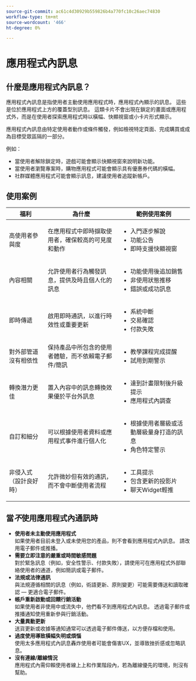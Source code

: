 ```yaml
---
source-git-commit: ac61c4d30929b559826b4a770fc10c26aec74830
workflow-type: tm+mt
source-wordcount: '466'
ht-degree: 0%

---
```

# 應用程式內訊息

## 什麼是應用程式內訊息？

應用程式內訊息是指使用者主動使用應用程式時，應用程式內顯示的訊息。 這些是位於應用程式上方的覆蓋型別訊息。 這類卡片不會出現在鎖定的畫面或應用程式外，而是在使用者探索應用程式時以橫幅、快顯視窗或小卡片形式顯示。

應用程式內訊息由特定使用者動作或條件觸發，例如檢視特定頁面、完成購買或成為目標受眾區隔的一部分。


例如：

* 當使用者解除鎖定時，遊戲可能會顯示快顯視窗來說明新功能。
* 當使用者瀏覽專案時，購物應用程式可能會顯示具有優惠券代碼的橫幅。
* 社群媒體應用程式可能會顯示訊息，建議使用者追蹤新帳戶。

## 使用案例

| **福利** | **為什麼** | **範例使用案例** |
|----------------------------------|------------------------------------------------------------------------|----------------------------------------------------------------------------------------|
| 高使用者參與度 | 在應用程式中即時擷取使用者，確保較高的可見度和動作 | <ul><li>入門逐步解說</li><li>功能公告</li><li>即時支援快顯視窗</li></ul> |
| 內容相關 | 允許使用者行為觸發訊息，提供及時且個人化的訊息 | <ul><li> 功能使用後追加銷售</li><li> 非使用狀態推移</li><li> 錯誤或成功訊息</li></ul> |
| 即時傳遞 | 啟用即時通訊，以進行時效性或重要更新 | <ul><li> 系統中斷</li><li>交易確認</li><li>付款失敗</li></ul> |
| 對外部管道沒有相依性 | 保持產品中所包含的使用者體驗，而不依賴電子郵件/簡訊 | <ul><li> 教學課程完成提醒</li><li>試用到期警示</li></ul> |
| 轉換潛力更佳 | 置入內容中的訊息轉換效果優於平台外訊息 | <ul><li> 達到計畫限制後升級提示</li><li>應用程式內調查</li></ul> |
| 自訂和細分 | 可以根據使用者資料或應用程式事件進行個人化 | <ul><li> 根據使用者層級或活動層級量身打造的訊息</li><li> 角色特定警示 </li></ul> |
| 非侵入式（設計良好時） | 允許微妙但有效的通訊，而不會中斷使用者流程 | <ul><li> 工具提示</li><li>包含更新的投影片</li><li>聊天Widget輕推</li></ul> |


## 當&#x200B;*不*&#x200B;使用應用程式內通訊時

* **使用者未主動使用應用程式**\
  如果使用者目前未登入或未使用您的產品，則不會看到應用程式內訊息。 請改用電子郵件或推播。
* **需要立即注意的嚴重或時間敏感問題**\
  對於緊急訊息（例如，安全性警示、付款失敗），請使用可在應用程式外部聯絡使用者的通道，例如簡訊或電子郵件。
* **法規或法律通訊**\
  與法規遵循相關的訊息（例如，術語更新、原則變更）可能需要傳送和讀取確認 — 更適合電子郵件。
* **帳戶重新啟動或回饋行銷活動**\
  如果使用者非使用中或流失中，他們看不到應用程式內訊息。 透過電子郵件或推播通知使用重新參與行銷活動。
* **大量異動更新**\
  送貨更新或收據等通知通常可以透過電子郵件傳送，以方便存檔和使用。
* **過度使用導致橫幅失明或煩惱**\
  使用太多應用程式內訊息轟炸使用者可能會傷害UX，並導致挫折感或忽略訊息。
* **沒有連線/離線情況**\
  應用程式內需仰賴使用者線上上和作業階段內，若為離線優先的環境，則沒有幫助。


